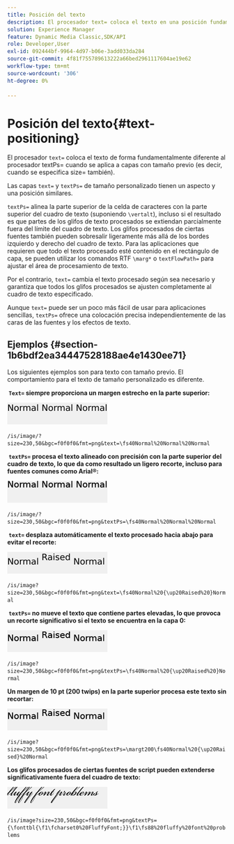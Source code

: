 ```yaml
---
title: Posición del texto
description: El procesador text= coloca el texto en una posición fundamentalmente diferente al procesador textPs= cuando se aplica a capas con tamaño previo (es decir, cuando se especifica size=).
solution: Experience Manager
feature: Dynamic Media Classic,SDK/API
role: Developer,User
exl-id: 092444bf-9964-4d97-b06e-3add033da284
source-git-commit: 4f81f755789613222a66bed2961117604ae19e62
workflow-type: tm+mt
source-wordcount: '306'
ht-degree: 0%

---
```


# Posición del texto{#text-positioning}

El procesador `text=` coloca el texto de forma fundamentalmente diferente al procesador textPs= cuando se aplica a capas con tamaño previo (es decir, cuando se especifica size= también).

Las capas `text=` y `textPs=` de tamaño personalizado tienen un aspecto y una posición similares.

`textPs=` alinea la parte superior de la celda de caracteres con la parte superior del cuadro de texto (suponiendo `\vertalt`), incluso si el resultado es que partes de los glifos de texto procesados se extiendan parcialmente fuera del límite del cuadro de texto. Los glifos procesados de ciertas fuentes también pueden sobresalir ligeramente más allá de los bordes izquierdo y derecho del cuadro de texto. Para las aplicaciones que requieren que todo el texto procesado esté contenido en el rectángulo de capa, se pueden utilizar los comandos RTF `\marg*` o `textFlowPath=` para ajustar el área de procesamiento de texto.

Por el contrario, `text=` cambia el texto procesado según sea necesario y garantiza que todos los glifos procesados se ajusten completamente al cuadro de texto especificado.

Aunque `text=` puede ser un poco más fácil de usar para aplicaciones sencillas, `textPs=` ofrece una colocación precisa independientemente de las caras de las fuentes y los efectos de texto.

## Ejemplos {#section-1b6bdf2ea34447528188ae4e1430ee71}

Los siguientes ejemplos son para texto con tamaño previo. El comportamiento para el texto de tamaño personalizado es diferente.

**&#x200B; `Text=` siempre proporciona un margen estrecho en la parte superior:**

![Ejemplo de colocación de texto en una imagen](assets/tp01.png)

`/is/image/?size=230,50&bgc=f0f0f0&fmt=png&text=\fs40Normal%20Normal%20Normal`

**&#x200B; `textPs=` procesa el texto alineado con precisión con la parte superior del cuadro de texto, lo que da como resultado un ligero recorte, incluso para fuentes comunes como Arial®:**

![Ejemplo de colocación de texto en dos imágenes](assets/tp02.png)

`/is/image/?size=230,50&bgc=f0f0f0&fmt=png&textPs=\fs40Normal%20Normal%20Normal`

**&#x200B; `text=` desplaza automáticamente el texto procesado hacia abajo para evitar el recorte:**

![Ejemplo de colocación de texto en tres imágenes](assets/tp03.png)

`/is/image?size=230,50&bgc=f0f0f0&fmt=png&text=\fs40Normal%20{\up20Raised%20}Normal`

**&#x200B; `textPs=` no mueve el texto que contiene partes elevadas, lo que provoca un recorte significativo si el texto se encuentra en la capa 0:**

![Ejemplo de colocación de texto en cuatro imágenes](assets/tp04.png)

`/is/image?size=230,50&bgc=f0f0f0&fmt=png&textPs=\fs40Normal%20{\up20Raised%20}Normal`

**Un margen de 10 pt (200 twips) en la parte superior procesa este texto sin recortar:**

![Ejemplo de colocación de texto de cinco imágenes](assets/tp05.png)

`/is/image?size=230,50&bgc=f0f0f0&fmt=png&textPs=\margt200\fs40Normal%20{\up20Raised}%20Normal`

**Los glifos procesados de ciertas fuentes de script pueden extenderse significativamente fuera del cuadro de texto:**

![Ejemplo de colocación de texto de seis imágenes](assets/tp06.png)

`/is/image?size=230,50&bgc=f0f0f0&fmt=png&textPs={\fonttbl{\f1\fcharset0%20FluffyFont;}}\f1\fs88%20fluffy%20font%20problems`
